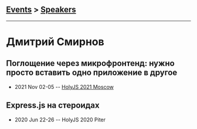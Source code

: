 ## [Events](../README.md) > [Speakers](../speakers.md)
---

# Дмитрий Смирнов

## Поглощение через микрофронтенд: нужно просто вставить одно приложение в другое
- 2021 Nov 02-05 -- [HolyJS 2021 Moscow](https://www.youtube.com/watch?v=PSBu79hhRXM)    
## Express.js на стероидах
- 2020 Jun 22-26 -- HolyJS 2020 Piter    
